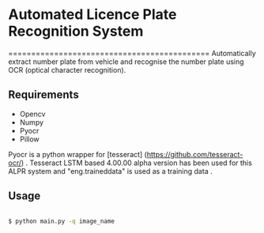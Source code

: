 # Automated Licence Plate Recognition System
============================================ 
Automatically extract number plate from vehicle and recognise
the number plate using OCR (optical character recognition).

## Requirements
- Opencv
- Numpy
- Pyocr
- Pillow

Pyocr is a python wrapper for [tesseract] (https://github.com/tesseract-ocr/) .
Tesseract LSTM based 4.00.00 alpha version has been used for this ALPR system and
 "eng.traineddata"  is used as a training data .

 ## Usage
 ```sh 

$ python main.py -q image_name

 ```

